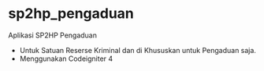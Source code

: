 # sp2hp_pengaduan
 Aplikasi SP2HP Pengaduan
 - Untuk Satuan Reserse Kriminal dan di Khususkan untuk Pengaduan saja.
 - Menggunakan Codeigniter 4
